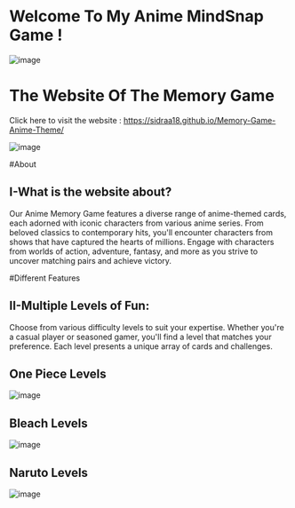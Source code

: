 # Welcome To My Anime MindSnap Game !

![image](https://github.com/Sidraa18/Memory-Game-Anime-Theme/assets/139695473/99c5acf6-5e3c-4b5c-a43a-a42e940d7b3e)



# The Website Of The Memory Game

 Click here to visit the website : https://sidraa18.github.io/Memory-Game-Anime-Theme/


![image](https://github.com/Sidraa18/Memory-Game-Anime-Theme/assets/139695473/2b5d5fb0-b942-44c0-9b96-4d97d8ed53c4)



#About
## I-What is the website about?
Our Anime Memory Game features a diverse range of anime-themed cards, each adorned with iconic characters from various anime series. From beloved classics to contemporary hits, you'll encounter characters from shows that have captured the hearts of millions. Engage with characters from worlds of action, adventure, fantasy, and more as you strive to uncover matching pairs and achieve victory.



#Different Features
## II-Multiple Levels of Fun:
Choose from various difficulty levels to suit your expertise. Whether you're a casual player or seasoned gamer, you'll find a level that matches your preference. Each level presents a unique array of cards and challenges.
## One Piece Levels
![image](https://github.com/Sidraa18/Memory-Game-Anime-Theme/assets/139695473/b7edadfe-3fc5-45ff-b324-ecbd36fea06f)

## Bleach Levels
![image](https://github.com/Sidraa18/Memory-Game-Anime-Theme/assets/139695473/a3a10880-0e0c-4018-8dd3-7d19fd9fe8fd)

## Naruto Levels
![image](https://github.com/Sidraa18/Memory-Game-Anime-Theme/assets/139695473/3ef06c67-ef3f-4797-bd84-dd56fe030238)
